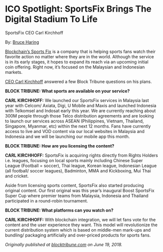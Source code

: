 
# ICO Spotlight: SportsFix Brings The Digital Stadium To Life

SportsFix CEO Carl Kirchhoff

By: [Bruce Haring](http://blocktribune.com/author/bruce_haring/)

[Blockchain’s Sports Fix](http://www.sportsfix.io) is a company that is helping sports fans watch their favorite action no matter where they are in the world. Although the service is in its early stages, it hopes to expand its reach via an upcoming initial coin offering. Right now, it’s focused on the Malaysian and Indonesian markets.

[CEO Carl Kirchhoff](https://twitter.com/CarlKir) answered a few Block Tribune questions on his plans.

**BLOCK TRIBUNE: What sports are available on your service?**

**CARL KIRCHHOFF:** We launched our SportsFix services in Malaysia last year with Celcom/ Axiata, Digi, U Mobile and Maxis and launched Indonesia with Telkomsel and Indosat early this year. We are currently reaching about 300M people through those Telco distribution agreements and are looking to launch our services across ASEAN (Philippines, Vietnam, Thailand, Singapore, Myanmar, etc) within the next 12 months. Fans have currently access to live and VOD content via our local websites in Malaysia and Indonesia and we will be launching our mobile app this month.

**BLOCK TRIBUNE: How are you licensing the content?**

**CARL KIRCHHOFF:** SportsFix is acquiring rights directly from Rights Holders i.e. leagues, focusing on local sports mainly including Chinese Super League (Football = soccer), Thai league, Korean league, Indonesian League (all football/ soccer leagues), Badminton, MMA and Kickboxing, Mui Thai and cricket.

Aside from licensing sports content, SportsFix also started producing original content. Our first original was this year’s inaugural Boost SportsFix Super Cup where premier teams from Malaysia, Indonesia and Thailand participated in a round-robin tournament.

**BLOCK TRIBUNE: What platforms can you watch on?**

**CARL KIRCHHOFF:** With blockchain integration, we will let fans vote for the content and the user experience they want. This model will revolutionize the current distribution system which is based on middle-men mark-ups and bundling/ packaging artificially and over-priced products for sports fans.

*Originally published at [blocktribune.com](http://blocktribune.com/ico-spotlight-sportsfix-brings-the-digital-stadium-to-life/) on June 19, 2018.*
